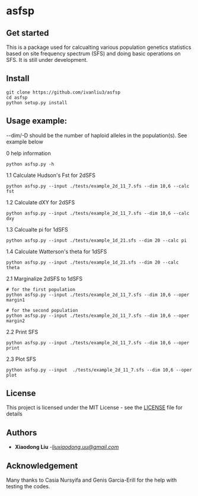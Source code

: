# asfsp

## Get started
This is a package used for calcualting various population genetics
statistics based on site frequency spectrum (SFS) and doing basic operations
on SFS. It is still under development.


## Install
```
git clone https://github.com/ivanliu3/asfsp
cd asfsp
python setup.py install
```

## Usage example:
--dim/-D should be the number of haploid alleles in the population(s). See example below

0 help information
```
python asfsp.py -h
```

1.1 Calculate Hudson's Fst for 2dSFS
```
python asfsp.py --input ./tests/example_2d_11_7.sfs --dim 10,6 --calc fst
```

1.2 Calculate dXY for 2dSFS
```
python asfsp.py --input ./tests/example_2d_11_7.sfs --dim 10,6 --calc dxy
```

1.3 Calcualte pi for 1dSFS
```
python asfsp.py --input ./tests/example_1d_21.sfs --dim 20 --calc pi
```

1.4 Calculate Watterson's theta for 1dSFS
```
python asfsp.py --input ./tests/example_1d_21.sfs --dim 20 --calc theta

```

2.1 Marginalize 2dSFS to 1dSFS
```
# for the first population
python asfsp.py --input ./tests/example_2d_11_7.sfs --dim 10,6 --oper margin1

# for the second population
python asfsp.py --input ./tests/example_2d_11_7.sfs --dim 10,6 --oper margin2
```
2.2 Print SFS
```
python asfsp.py --input ./tests/example_2d_11_7.sfs --dim 10,6 --oper print
```

2.3 Plot SFS
```
python asfsp.py --input  ./tests/example_2d_11_7.sfs --dim 10,6 --oper plot
```


## License
This project is licensed under the MIT License - see the [LICENSE](LICENSE) file for details

## Authors
* **Xiaodong Liu**  -*liuxiaodong.uu@gmail.com*

## Acknowledgement
Many thanks to Casia Nursyifa and Genis Garcia-Erill for the help with testing the codes.
